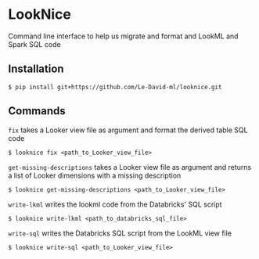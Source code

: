 # LookNice
Command line interface to help us migrate and format and LookML and Spark SQL code

## Installation
```$ pip install git+https://github.com/Le-David-ml/looknice.git```

## Commands
`fix` takes a Looker view file as argument and format the derived table SQL code
```
$ looknice fix <path_to_Looker_view_file>
```

`get-missing-descriptions` takes a Looker view file as argument and returns a list of Looker dimensions with a missing description
```
$ looknice get-missing-descriptions <path_to_Looker_view_file>
```

`write-lkml` writes the lookml code from the Databricks' SQL script
```
$ looknice write-lkml <path_to_databricks_sql_file>
```

`write-sql` writes the Databricks SQL script from the LookML view file
```
$ looknice write-sql <path_to_Looker_view_file>
```


